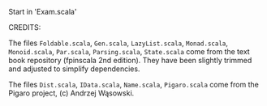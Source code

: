 
Start in 'Exam.scala'

CREDITS:

The files `Foldable.scala`, `Gen.scala`, `LazyList.scala`,
`Monad.scala`, `Monoid.scala`, `Par.scala`, `Parsing.scala`, `State.scala` come
from the text book repository (fpinscala 2nd edition).  They have been
slightly trimmed and adjusted to simplify dependencies.

The files `Dist.scala`, `IData.scala`, `Name.scala`, `Pigaro.scala`
come from the Pigaro project, (c) Andrzej Wąsowski.
